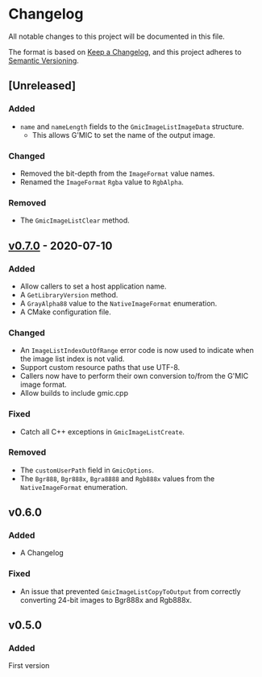 # Changelog

All notable changes to this project will be documented in this file.

The format is based on [Keep a Changelog](https://keepachangelog.com/en/1.0.0/),
and this project adheres to [Semantic Versioning](https://semver.org/spec/v2.0.0.html).

## [Unreleased]

### Added

* `name` and `nameLength` fields to the `GmicImageListImageData` structure.
  * This allows G'MIC to set the name of the output image.
  
### Changed

* Removed the bit-depth from the `ImageFormat` value names.  
* Renamed the `ImageFormat` `Rgba` value to `RgbAlpha`.  

### Removed

* The `GmicImageListClear` method.

## [v0.7.0](https://github.com/0xC0000054/gmic-sharp-native/compare/v0.6.0...v0.7.0) - 2020-07-10

### Added

* Allow callers to set a host application name.
* A `GetLibraryVersion` method.
* A `GrayAlpha88` value to the `NativeImageFormat` enumeration.
* A CMake configuration file.

### Changed

* An `ImageListIndexOutOfRange` error code is now used to indicate when the image list index is not valid.
* Support custom resource paths that use UTF-8.
* Callers now have to perform their own conversion to/from the G'MIC image format.
* Allow builds to include gmic.cpp

### Fixed

* Catch all C++ exceptions in `GmicImageListCreate`.

### Removed

* The `customUserPath` field in `GmicOptions`.
* The `Bgr888`, `Bgr888x`, `Bgra8888` and `Rgb888x` values from the `NativeImageFormat` enumeration.

## v0.6.0

### Added

* A Changelog

### Fixed

* An issue that prevented `GmicImageListCopyToOutput` from correctly converting 24-bit images to Bgr888x and Rgb888x.

## v0.5.0

### Added

First version
